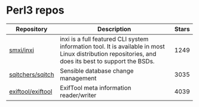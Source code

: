 # Perl3 repos

| Repository                                                | Description                                                                                                                                          | Stars |
| --------------------------------------------------------- | ---------------------------------------------------------------------------------------------------------------------------------------------------- | ----- |
| [smxi/inxi](https://github.com/smxi/inxi)                 | inxi is a full featured CLI system information tool. It is available in most Linux distribution repositories, and does its best to support the BSDs. | 1249  |
| [sqitchers/sqitch](https://github.com/sqitchers/sqitch)   | Sensible database change management                                                                                                                  | 3035  |
| [exiftool/exiftool](https://github.com/exiftool/exiftool) | ExifTool meta information reader/writer                                                                                                              | 4039  |
